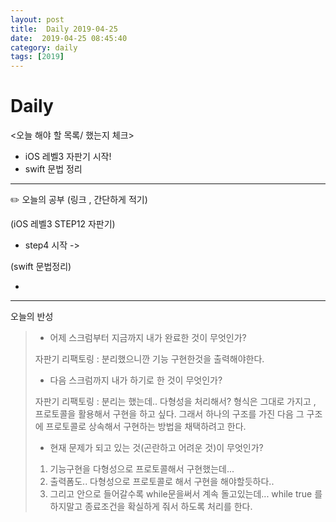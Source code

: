 ```yaml
---
layout: post
title:  Daily 2019-04-25
date:  2019-04-25 08:45:40
category: daily
tags: [2019]
---
```


# Daily

<오늘 해야 할 목록/ 했는지 체크>

- iOS 레벨3 자판기 시작!
- swift 문법 정리

------

✏️ 오늘의 공부 (링크 , 간단하게 적기)

(iOS 레벨3  STEP12 자판기)

- step4 시작 ->



(swift 문법정리)

- 



------

오늘의 반성

> - 어제 스크럼부터 지금까지 내가 완료한 것이 무엇인가?
>
> 자판기 리팩토링 : 분리했으니깐 기능 구현한것을 출력해야한다.
>
> - 다음 스크럼까지 내가 하기로 한 것이 무엇인가?
>
> 자판기 리팩토링 : 분리는 했는데.. 다형성을 처리해서? 형식은 그대로 가지고 , 프로토콜을 활용해서 구현을 하고 싶다. 그래서 하나의 구조를 가진 다음 그 구조에 프로토콜로 상속해서 구현하는 방법을 채택하려고 한다.
>
> - 현재 문제가 되고 있는 것(곤란하고 어려운 것)이 무엇인가?
>
> 1. 기능구현을 다형성으로 프로토콜해서 구현했는데...
> 2. 출력폼도.. 다형성으로 프로토콜로 해서 구현을 해야할듯하다..
> 3. 그리고 안으로 들어갈수록 while문을써서 계속 돌고있는데... while true 를 하지말고 종료조건을 확실하게 줘서 하도록 처리를 한다.





